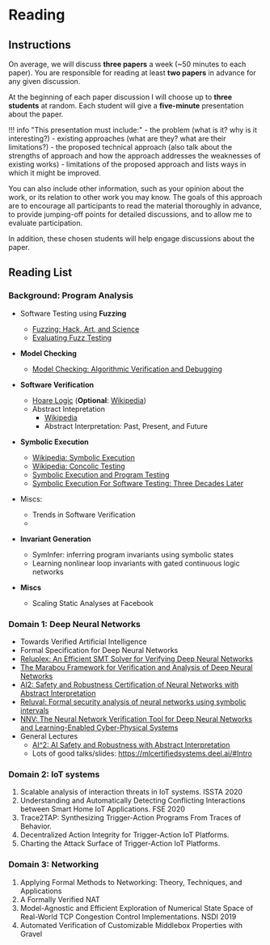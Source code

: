 # Reading

## Instructions

On average, we will discuss **three papers** a week (~50 minutes to each paper). 
You are responsible for reading at least **two papers** in advance for any given discussion.

At the beginning of each paper discussion I will choose up to **three students** at random. 
Each student will give a **five-minute** presentation about the paper. 

!!! info "This presentation must include:"
    - the problem (what is it? why is it interesting?)
    - existing approaches (what are they? what are their limitations?)
    - the proposed technical approach (also talk about the strengths of approach and how the approach addresses the weaknesses of existing works)
    - limitations of the proposed approach and lists ways in which it might be improved.

You can also include other information, such as your opinion about the
work, or its relation to other work you may know. The goals of this
approach are to encourage all participants to read the material
thoroughly in advance, to provide jumping-off points for detailed
discussions, and to allow me to evaluate participation.

In addition, these chosen students will help engage discussions about the paper.

## Reading List

### Background: Program Analysis

- Software Testing using **Fuzzing**
    - [Fuzzing: Hack, Art, and Science](files/godefroid2020fuzzing.pdf)
    - [Evaluating Fuzz Testing](files/klees2018evaluating.pdf)
- **Model Checking**
    - [Model Checking: Algorithmic Verification and Debugging](files/clarke2009model.pdf)
- **Software Verification**
    - [Hoare Logic](files/hoare-logic.pdf) (**Optional**: [Wikipedia](https://en.wikipedia.org/wiki/Hoare_logic))
    - Abstract Intepretation
      - [Wikipedia](https://en.wikipedia.org/wiki/Abstract_interpretation)
      - Abstract Interpretation: Past, Present, and Future
      
- **Symbolic Execution**
    - [Wikipedia: Symbolic Execution](https://en.wikipedia.org/wiki/Symbolic_execution)
    - [Wikipedia: Concolic Testing](https://en.wikipedia.org/wiki/Concolic_testing)
    - [Symbolic Execution and Program Testing](https://dl.acm.org/doi/10.1145/360248.360252t)
    - [Symbolic Execution For Software Testing: Three Decades Later](https://cacm.acm.org/magazines/2013/2/160161-symbolic-execution-for-software-testing/fulltext)

- Miscs:
  - Trends in Software Verification
  - 
- **Invariant Generation**
    - SymInfer: inferring program invariants using symbolic states
    - Learning nonlinear loop invariants with gated continuous logic networks
- **Miscs**
    - Scaling Static Analyses at Facebook

### Domain 1: Deep Neural Networks
- Towards Verified Artificial Intelligence
- Formal Specification for Deep Neural Networks
- [Reluplex: An Efficient SMT Solver for Verifying Deep Neural Networks](https://link.springer.com/chapter/10.1007/978-3-319-63387-9_5)
- [The Marabou Framework for Verification and Analysis of Deep Neural Networks](https://link.springer.com/chapter/10.1007/978-3-030-25540-4_26)
- [AI2: Safety and Robustness Certification of Neural Networks with Abstract Interpretation](https://ieeexplore.ieee.org/document/8418593)
- [Reluval: Formal security analysis of neural networks using symbolic intervals](https://dl.acm.org/doi/10.5555/3277203.3277323)
- [NNV: The Neural Network Verification Tool for Deep Neural Networks and Learning-Enabled Cyber-Physical Systems](https://link.springer.com/chapter/10.1007/978-3-030-53288-8_1)
- General Lectures
    - [AI^2: AI Safety and Robustness with Abstract Interpretation](http://safeai.ethz.ch/files/FLOC18-AI2.pdf)
    - Lots of good talks/slides: https://mlcertifiedsystems.deel.ai/#Intro
    
### Domain 2: IoT systems
1. Scalable analysis of interaction threats in IoT systems. ISSTA 2020
1. Understanding and Automatically Detecting Conflicting Interactions between Smart Home IoT Applications. FSE 2020
1. Trace2TAP: Synthesizing Trigger-Action Programs From Traces of Behavior.
1. Decentralized Action Integrity for Trigger-Action IoT Platforms.
1. Charting the Attack Surface of Trigger-Action IoT Platforms.

### Domain 3: Networking
1. Applying Formal Methods to Networking: Theory, Techniques, and Applications
1. A Formally Verified NAT 
1. Model-Agnostic and Efficient Exploration of Numerical State Space of Real-World TCP Congestion Control Implementations. NSDI 2019
1. Automated Verification of Customizable Middlebox Properties with Gravel

